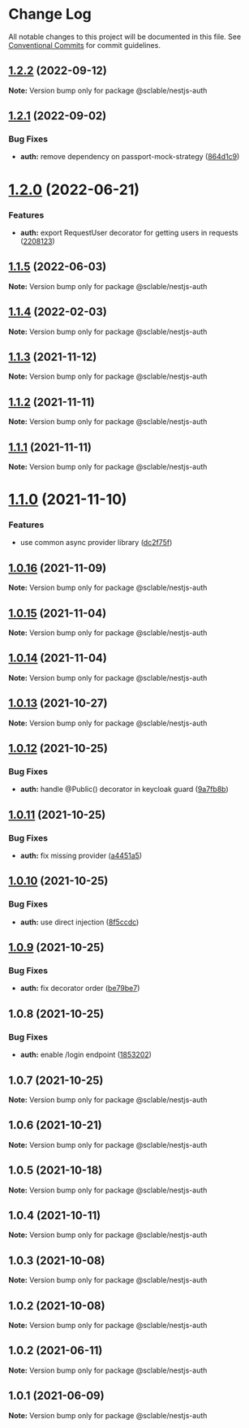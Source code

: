 # Change Log

All notable changes to this project will be documented in this file.
See [Conventional Commits](https://conventionalcommits.org) for commit guidelines.

## [1.2.2](https://github.com/sclable/nestjs-libs/compare/@sclable/nestjs-auth@1.2.1...@sclable/nestjs-auth@1.2.2) (2022-09-12)

**Note:** Version bump only for package @sclable/nestjs-auth





## [1.2.1](https://github.com/sclable/nestjs-libs/compare/@sclable/nestjs-auth@1.2.0...@sclable/nestjs-auth@1.2.1) (2022-09-02)


### Bug Fixes

* **auth:** remove dependency on passport-mock-strategy ([864d1c9](https://github.com/sclable/nestjs-libs/commit/864d1c9f7b5e25e9f28bcbc54cb92c66d49cf32a))





# [1.2.0](https://github.com/sclable/nestjs-libs/compare/@sclable/nestjs-auth@1.1.5...@sclable/nestjs-auth@1.2.0) (2022-06-21)


### Features

* **auth:** export RequestUser decorator for getting users in requests ([2208123](https://github.com/sclable/nestjs-libs/commit/2208123c228ad1c9b514ef2fd7e536567e78448e))





## [1.1.5](https://github.com/sclable/nestjs-libs/compare/@sclable/nestjs-auth@1.1.4...@sclable/nestjs-auth@1.1.5) (2022-06-03)

**Note:** Version bump only for package @sclable/nestjs-auth





## [1.1.4](https://github.com/sclable/nestjs-libs/compare/@sclable/nestjs-auth@1.1.3...@sclable/nestjs-auth@1.1.4) (2022-02-03)

**Note:** Version bump only for package @sclable/nestjs-auth





## [1.1.3](https://github.com/sclable/nestjs-libs/compare/@sclable/nestjs-auth@1.1.2...@sclable/nestjs-auth@1.1.3) (2021-11-12)

**Note:** Version bump only for package @sclable/nestjs-auth





## [1.1.2](https://github.com/sclable/nestjs-libs/compare/@sclable/nestjs-auth@1.1.1...@sclable/nestjs-auth@1.1.2) (2021-11-11)

**Note:** Version bump only for package @sclable/nestjs-auth





## [1.1.1](https://github.com/sclable/nestjs-libs/compare/@sclable/nestjs-auth@1.1.0...@sclable/nestjs-auth@1.1.1) (2021-11-11)

**Note:** Version bump only for package @sclable/nestjs-auth





# [1.1.0](https://github.com/sclable/nestjs-libs/compare/@sclable/nestjs-auth@1.0.16...@sclable/nestjs-auth@1.1.0) (2021-11-10)


### Features

* use common async provider library ([dc2f75f](https://github.com/sclable/nestjs-libs/commit/dc2f75f2e44b2aa283bbd3f3de20418604fb48fb))





## [1.0.16](https://github.com/sclable/nestjs-libs/compare/@sclable/nestjs-auth@1.0.15...@sclable/nestjs-auth@1.0.16) (2021-11-09)

**Note:** Version bump only for package @sclable/nestjs-auth





## [1.0.15](https://github.com/sclable/nestjs-libs/compare/@sclable/nestjs-auth@1.0.14...@sclable/nestjs-auth@1.0.15) (2021-11-04)

**Note:** Version bump only for package @sclable/nestjs-auth





## [1.0.14](https://github.com/sclable/nestjs-libs/compare/@sclable/nestjs-auth@1.0.13...@sclable/nestjs-auth@1.0.14) (2021-11-04)

**Note:** Version bump only for package @sclable/nestjs-auth





## [1.0.13](https://github.com/sclable/nestjs-libs/compare/@sclable/nestjs-auth@1.0.12...@sclable/nestjs-auth@1.0.13) (2021-10-27)

**Note:** Version bump only for package @sclable/nestjs-auth





## [1.0.12](https://github.com/sclable/nestjs-libs/compare/@sclable/nestjs-auth@1.0.11...@sclable/nestjs-auth@1.0.12) (2021-10-25)


### Bug Fixes

* **auth:** handle @Public() decorator in keycloak guard ([9a7fb8b](https://github.com/sclable/nestjs-libs/commit/9a7fb8b658341daea9a05e05b8eff6ef4a1e9554))





## [1.0.11](https://github.com/sclable/nestjs-libs/compare/@sclable/nestjs-auth@1.0.10...@sclable/nestjs-auth@1.0.11) (2021-10-25)


### Bug Fixes

* **auth:** fix missing provider ([a4451a5](https://github.com/sclable/nestjs-libs/commit/a4451a5928dcff5364ab10e60d923315279479d7))





## [1.0.10](https://github.com/sclable/nestjs-libs/compare/@sclable/nestjs-auth@1.0.9...@sclable/nestjs-auth@1.0.10) (2021-10-25)


### Bug Fixes

* **auth:** use direct injection ([8f5ccdc](https://github.com/sclable/nestjs-libs/commit/8f5ccdc71da3584585b9376ce81531c627b02b0c))





## [1.0.9](https://github.com/sclable/nestjs-libs/compare/@sclable/nestjs-auth@1.0.8...@sclable/nestjs-auth@1.0.9) (2021-10-25)


### Bug Fixes

* **auth:** fix decorator order ([be79be7](https://github.com/sclable/nestjs-libs/commit/be79be74db10a639d300d82e167a3f911be6e915))





## 1.0.8 (2021-10-25)


### Bug Fixes

* **auth:** enable /login endpoint ([1853202](https://github.com/sclable/nestjs-libs/commit/1853202630ae9219ec412c8cddf7b557435ee22a))





## 1.0.7 (2021-10-25)

**Note:** Version bump only for package @sclable/nestjs-auth





## 1.0.6 (2021-10-21)

**Note:** Version bump only for package @sclable/nestjs-auth





## 1.0.5 (2021-10-18)

**Note:** Version bump only for package @sclable/nestjs-auth





## 1.0.4 (2021-10-11)

**Note:** Version bump only for package @sclable/nestjs-auth





## 1.0.3 (2021-10-08)

**Note:** Version bump only for package @sclable/nestjs-auth





## 1.0.2 (2021-10-08)

**Note:** Version bump only for package @sclable/nestjs-auth





## 1.0.2 (2021-06-11)

**Note:** Version bump only for package @sclable/nestjs-auth





## 1.0.1 (2021-06-09)

**Note:** Version bump only for package @sclable/nestjs-auth
